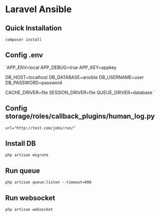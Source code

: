 # Laravel Ansible

## Quick Installation
`composer install`
## Config .env
`APP_ENV=local
 APP_DEBUG=true
 APP_KEY=appkey

 DB_HOST=localhost
 DB_DATABASE=ansible
 DB_USERNAME=user
 DB_PASSWORD=password

 CACHE_DRIVER=file
 SESSION_DRIVER=file
 QUEUE_DRIVER=database
`
## Config storage/roles/callback_plugins/human_log.py
`url="http://test.com/jobs/run/"`
## Install DB
`php artisan migrate`
## Run queue
`php artisan queue:listen --timeout=600`
## Run websocket
`php artisan websocket`
